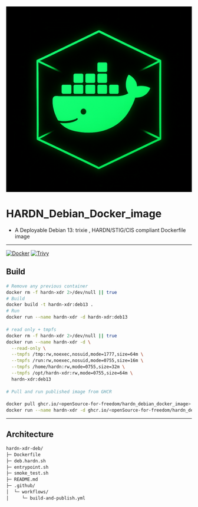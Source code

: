 ![hardn-docker](src/sources/C20B6DE6-87CA-4439-A74F-3CD2D4BF5A82.png)
# HARDN_Debian_Docker_image
- A Deployable Debian 13: trixie , HARDN/STIG/CIS compliant Dockerfile image
---
[![Docker](https://github.com/OpenSource-For-Freedom/hardn_debian_docker_image/actions/workflows/docker-publish.yml/badge.svg)](https://github.com/OpenSource-For-Freedom/hardn_debian_docker_image/actions/workflows/docker-publish.yml)
[![Trivy](https://github.com/OpenSource-For-Freedom/hardn_debian_docker_image/actions/workflows/trivy.yml/badge.svg)](https://github.com/OpenSource-For-Freedom/hardn_debian_docker_image/actions/workflows/trivy.yml)

## Build
```bash
# Remove any previous container 
docker rm -f hardn-xdr 2>/dev/null || true
# Build 
docker build -t hardn-xdr:deb13 .
# Run 
docker run --name hardn-xdr -d hardn-xdr:deb13

# read only + tmpfs
docker rm -f hardn-xdr 2>/dev/null || true
docker run --name hardn-xdr -d \
  --read-only \
  --tmpfs /tmp:rw,noexec,nosuid,mode=1777,size=64m \
  --tmpfs /run:rw,noexec,nosuid,mode=0755,size=16m \
  --tmpfs /home/hardn:rw,mode=0755,size=32m \
  --tmpfs /opt/hardn-xdr:rw,mode=0755,size=64m \
  hardn-xdr:deb13

# Pull and run published image from GHCR

docker pull ghcr.io/<openSource-for-freedom/hardn_debian_docker_image>:deb13
docker run --name hardn-xdr -d ghcr.io/<openSource-for-freedom/hardn_debian_docker_image>:deb13

```
---
## Architecture 

```bash
hardn-xdr-deb/
├─ Dockerfile
├─ deb.hardn.sh
├─ entrypoint.sh
├─ smoke_test.sh
├─ README.md
├─ .github/
│  └─ workflows/
│     └─ build-and-publish.yml
```
